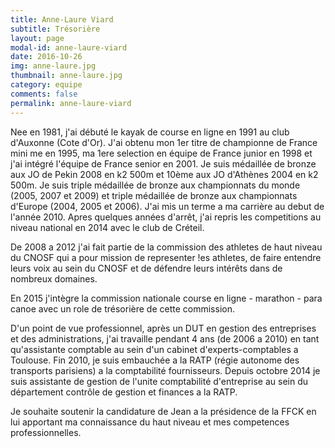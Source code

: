 ```yaml
---
title: Anne-Laure Viard
subtitle: Trésorière
layout: page
modal-id: anne-laure-viard
date: 2016-10-26
img: anne-laure.jpg
thumbnail: anne-laure.jpg
category: equipe
comments: false
permalink: anne-laure-viard
---
```


Nee en 1981, j'ai débuté le kayak de course en ligne en 1991 au club d'Auxonne (Cote d'Or). J'ai obtenu mon 1er titre de championne de France mini me en 1995, ma 1ere selection en équipe de France junior en 1998 et j'ai intégré l'équipe de France senior en 2001. Je suis médaillée de bronze aux JO de Pekin 2008 en k2 500m et 10ème aux JO d'Athènes 2004 en k2 500m. Je suis triple médaillée de bronze aux championnats du monde (2005, 2007 et 2009) et triple médaillée de bronze aux championnats d'Europe (2004, 2005 et 2006). J'ai mis un terme a ma carrière au debut de l'année 2010. Apres quelques années d'arrêt, j'ai repris les competitions au niveau national en 2014 avec le club de Créteil.

De 2008 a 2012 j'ai fait partie de la commission des athletes de haut niveau du CNOSF qui a pour mission de representer !es athletes, de faire entendre leurs voix au sein du CNOSF et de défendre leurs intérêts dans de nombreux domaines.

En 2015 j'intègre la commission nationale course en ligne - marathon - para canoe avec un role de trésorière de cette commission.

D'un point de vue professionnel, après un DUT en gestion des entreprises et des administrations, j'ai travaille pendant 4 ans (de 2006 a 2010) en tant qu'assistante comptable au sein d'un cabinet d'experts-comptables a Toulouse. Fin 2010, je suis embauchée a la RATP (régie autonome des transports parisiens) a la comptabilité fournisseurs. Depuis octobre 2014 je suis assistante de gestion de l'unite comptabilité d'entreprise au sein du département contrôle de gestion et finances a la RATP.

Je souhaite soutenir la candidature de Jean a la présidence de la FFCK en lui apportant ma connaissance du haut niveau et mes competences professionnelles.
